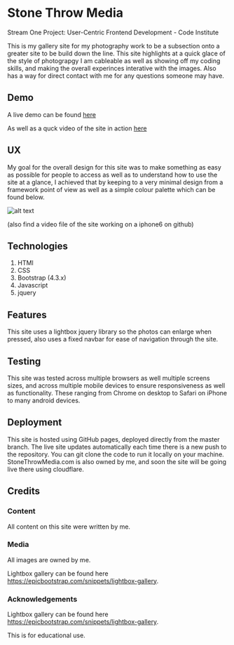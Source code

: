 # Stone Throw Media 
Stream One Project: User-Centric Frontend Development - Code Institute

This is my gallery site for my photography work to be a subsection onto a greater site to be build down the line.
This site highlights at a quick glace of the style of photograpgy I am cableable as well as showing off my coding skills, 
and making the overall experinces interative with the images. Also has a way for direct contact with me for any questions someone may have.

## Demo 

A live demo can be found [here](https://synnott3.github.io/MileStone_StoneThrowMedia/#home)

As well as a quck video of the site in action [here](../demo/testdemo.mp4)

## UX

My goal for the overall design for this site was to make something as easy as possible for people to access as well as to understand how to use the site at a glance, 
I achieved that by keeping to a very minimal design from a framework point of view as well as a simple colour palette which can be found below.

![alt text](https://raw.githubusercontent.com/Synnott3/MileStone_StoneThrowMedia/master/demo/colourscheme.PNG)


(also find a video file of the site working on a iphone6 on github)

## Technologies

1. HTMl
2. CSS
3. Bootstrap (4.3.x)
4. Javascript
5. jquery

## Features

This site uses a lightbox jquery library so the photos can enlarge when pressed, also uses a fixed navbar for ease of navigation through the site.

## Testing

This site was tested across multiple browsers as well multiple screens sizes, and across multiple mobile devices to ensure responsiveness as well as functionality.
These ranging from Chrome on desktop to Safari on iPhone to many android devices.

## Deployment 

This site is hosted using GitHub pages, deployed directly from the master branch. The live site updates automatically each time there is a new push to the repository. You can git clone the code to run it locally on your machine.
StoneThrowMedia.com is also owned by me, and soon the site will be going live there using cloudflare.

## Credits

### Content

All content on this site were written by me.

### Media

All images are owned by me. 

Lightbox gallery can be found here https://epicbootstrap.com/snippets/lightbox-gallery.

### Acknowledgements

Lightbox gallery can be found here https://epicbootstrap.com/snippets/lightbox-gallery.

This is for educational use.

